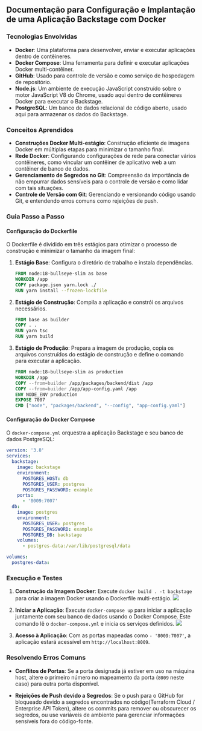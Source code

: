 ## Documentação para Configuração e Implantação de uma Aplicação Backstage com Docker

### Tecnologias Envolvidas
- **Docker**: Uma plataforma para desenvolver, enviar e executar aplicações dentro de contêineres.
- **Docker Compose**: Uma ferramenta para definir e executar aplicações Docker multi-contêiner.
- **GitHub**: Usado para controle de versão e como serviço de hospedagem de repositório.
- **Node.js**: Um ambiente de execução JavaScript construído sobre o motor JavaScript V8 do Chrome, usado aqui dentro de contêineres Docker para executar o Backstage.
- **PostgreSQL**: Um banco de dados relacional de código aberto, usado aqui para armazenar os dados do Backstage.

### Conceitos Aprendidos
- **Construções Docker Multi-estágio**: Construção eficiente de imagens Docker em múltiplas etapas para minimizar o tamanho final.
- **Rede Docker**: Configurando configurações de rede para conectar vários contêineres, como vincular um contêiner de aplicativo web a um contêiner de banco de dados.
- **Gerenciamento de Segredos no Git**: Compreensão da importância de não empurrar dados sensíveis para o controle de versão e como lidar com tais situações.
- **Controle de Versão com Git**: Gerenciando e versionando código usando Git, e entendendo erros comuns como rejeições de push.

### Guia Passo a Passo

#### Configuração do Dockerfile
O Dockerfile é dividido em três estágios para otimizar o processo de construção e minimizar o tamanho da imagem final:

1. **Estágio Base**: Configura o diretório de trabalho e instala dependências.
   ```Dockerfile
   FROM node:18-bullseye-slim as base
   WORKDIR /app
   COPY package.json yarn.lock ./
   RUN yarn install --frozen-lockfile
   ```

2. **Estágio de Construção**: Compila a aplicação e constrói os arquivos necessários.
   ```Dockerfile
   FROM base as builder
   COPY . .
   RUN yarn tsc
   RUN yarn build
   ```

3. **Estágio de Produção**: Prepara a imagem de produção, copia os arquivos construídos do estágio de construção e define o comando para executar a aplicação.
   ```Dockerfile
   FROM node:18-bullseye-slim as production
   WORKDIR /app
   COPY --from=builder /app/packages/backend/dist /app
   COPY --from=builder /app/app-config.yaml /app
   ENV NODE_ENV production
   EXPOSE 7007
   CMD ["node", "packages/backend", "--config", "app-config.yaml"]
   ```

#### Configuração do Docker Compose
O `docker-compose.yml` orquestra a aplicação Backstage e seu banco de dados PostgreSQL:

```yaml
version: '3.8'
services:
  backstage:
    image: backstage
    environment:
      POSTGRES_HOST: db
      POSTGRES_USER: postgres
      POSTGRES_PASSWORD: example
    ports:
      - '8009:7007'
  db:
    image: postgres
    environment:
      POSTGRES_USER: postgres
      POSTGRES_PASSWORD: example
      POSTGRES_DB: backstage
    volumes:
      - postgres-data:/var/lib/postgresql/data

volumes:
  postgres-data:
```

### Execução e Testes
1. **Construção da Imagem Docker**: Execute `docker build . -t backstage` para criar a imagem Docker usando o Dockerfile multi-estágio.
![](https://imgur.com/Bc6tysN.png)
   
2. **Iniciar a Aplicação**: Execute `docker-compose up` para iniciar a aplicação juntamente com seu banco de dados usando o Docker Compose. Este comando lê o `docker-compose.yml` e inicia os serviços definidos.
![](https://imgur.com/KkadsBm.png)
   
3. **Acesso à Aplicação**: Com as portas mapeadas como `- '8009:7007'`, a aplicação estará acessível em `http://localhost:8009`.

### Resolvendo Erros Comuns
- **Conflitos de Portas**: Se a porta designada já estiver em uso na máquina host, altere o primeiro número no mapeamento da porta (`8009` neste caso) para outra porta disponível.

- **Rejeições de Push devido a Segredos**: Se o push para o GitHub for bloqueado devido a segredos encontrados no código(Terraform Cloud / Enterprise API Token), altere os commits para remover ou obscurecer os segredos, ou use variáveis de ambiente para gerenciar informações sensíveis fora do código-fonte.


